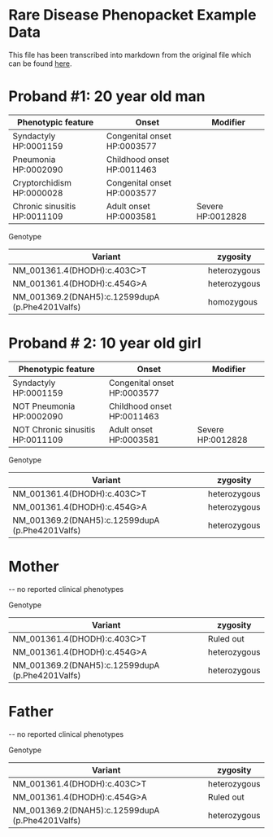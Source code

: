 Rare Disease Phenopacket Example Data
=
This file has been transcribed into markdown from the original file which can be found [here](https://docs.google.com/document/d/1_6RwjdJa0qtGeidykZeG_PcPqhdMOIttUirCXGTGpwk).

Proband #1: 20 year old man
===
| Phenotypic feature | Onset | Modifier |
|--------------------|-------|----------|
Syndactyly HP:0001159 | Congenital onset HP:0003577 | 
Pneumonia HP:0002090 | Childhood onset HP:0011463 |
Cryptorchidism HP:0000028 | Congenital onset HP:0003577 |
Chronic sinusitis HP:0011109 | Adult onset HP:0003581 | Severe HP:0012828

Genotype

| Variant | zygosity|
|---------|---------|
NM_001361.4(DHODH):c.403C>T | heterozygous
NM_001361.4(DHODH):c.454G>A | heterozygous
NM_001369.2(DNAH5):c.12599dupA (p.Phe4201Valfs) | homozygous



Proband # 2: 10 year old girl
===
| Phenotypic feature | Onset | Modifier |
|--------------------|-------|----------|
Syndactyly HP:0001159 | Congenital onset HP:0003577 |
NOT Pneumonia HP:0002090 | Childhood onset HP:0011463 |
NOT Chronic sinusitis HP:0011109 | Adult onset HP:0003581 | Severe HP:0012828

Genotype

| Variant | zygosity|
|---------|---------|
NM_001361.4(DHODH):c.403C>T | heterozygous
NM_001361.4(DHODH):c.454G>A | heterozygous
NM_001369.2(DNAH5):c.12599dupA (p.Phe4201Valfs) | heterozygous


Mother
===
-- no reported clinical phenotypes

Genotype 

| Variant | zygosity|
|---------|---------|
NM_001361.4(DHODH):c.403C>T | Ruled out
NM_001361.4(DHODH):c.454G>A | heterozygous
NM_001369.2(DNAH5):c.12599dupA (p.Phe4201Valfs) | heterozygous

Father
===
-- no reported clinical phenotypes

Genotype

| Variant | zygosity|
|---------|---------|
NM_001361.4(DHODH):c.403C>T | heterozygous
NM_001361.4(DHODH):c.454G>A | Ruled out
NM_001369.2(DNAH5):c.12599dupA (p.Phe4201Valfs) | heterozygous

